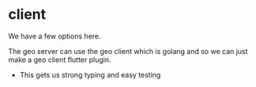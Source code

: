# client

We have a few options here.

The geo server can use the geo client which is golang and so we can just make a geo client flutter plugin.

- This gets us strong typing and easy testing

